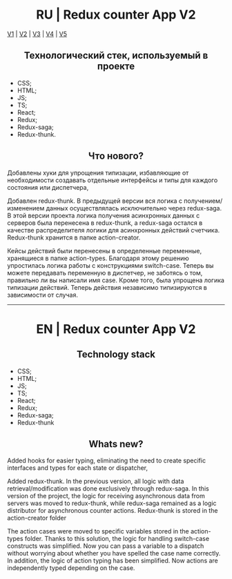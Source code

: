 <h1 align="center">RU | Redux counter App V2</h1>

[V1](https://github.com/4min-dev/A-2_V1_ReduxCounterApp) | [V2](https://github.com/4min-dev/A-2_V2_ReduxCounterApp) | [V3](https://github.com/4min-dev/A-2_V3_ReduxCounterApp) | [V4](https://github.com/4min-dev/A-2_V4_ReduxCounterApp) | [V5](https://github.com/4min-dev/A-2_V5_ReduxCounterApp)

<h2 align="center">Технологический стек, используемый в проекте</h2>

- CSS;
- HTML;
- JS;
- TS;
- React;
- Redux;
- Redux-saga;
- Redux-thunk.

<h2 align="center">Что нового?</h2>

Добавлены хуки для упрощения типизации, избавляющие от необходимости создавать отдельные интерфейсы и типы для каждого состояния или диспетчера,

Добавлен redux-thunk. В предыдущей версии вся логика с получением/изменением данных осуществлялась исключительно через redux-saga.
В этой версии проекта логика получения асинхронных данных с серверов была перенесена в redux-thunk, а redux-saga остался в качестве распределителя логики для асинхронных действий счетчика. Redux-thunk хранится в папке action-creator.

Кейсы действий были перенесены в определенные переменные, хранящиеся в папке action-types. Благодаря этому решению упростилась логика работы с конструкциями switch-case.
Теперь вы можете передавать переменную в диспетчер, не заботясь о том, правильно ли вы написали имя case.
Кроме того, была упрощена логика типизации действий. Теперь действия независимо типизируются в зависимости от случая.

<hr/>

<h1 align="center">EN | Redux counter App V2</h1>

<h2 align="center">Technology stack</h2>

- CSS;
- HTML;
- JS;
- TS;
- React;
- Redux;
- Redux-saga;
- Redux-thunk

<h2 align="center">Whats new?</h2>

Added hooks for easier typing, eliminating the need to create specific interfaces and types for each state or dispatcher,

Added redux-thunk. In the previous version, all logic with data retrieval/modification was done exclusively through redux-saga.
In this version of the project, the logic for receiving asynchronous data from servers was moved to redux-thunk, while redux-saga remained as a logic distributor for asynchronous counter actions. Redux-thunk is stored in the action-creator folder

The action cases were moved to specific variables stored in the action-types folder. Thanks to this solution, the logic for handling switch-case constructs was simplified.
Now you can pass a variable to a dispatch without worrying about whether you have spelled the case name correctly.
In addition, the logic of action typing has been simplified. Now actions are independently typed depending on the case.
